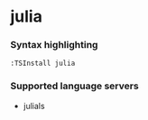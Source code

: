 # julia

### Syntax highlighting

```vim
:TSInstall julia
```

### Supported language servers

- julials
